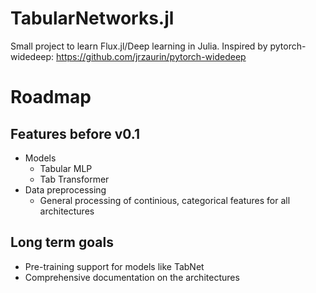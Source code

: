 # TabularNetworks.jl

Small project to learn Flux.jl/Deep learning in Julia. Inspired by pytorch-widedeep: https://github.com/jrzaurin/pytorch-widedeep

# Roadmap

## Features before v0.1
* Models
  * Tabular MLP
  * Tab Transformer
* Data preprocessing
  * General processing of continious, categorical features for all architectures 

## Long term goals
* Pre-training support for models like TabNet
* Comprehensive documentation on the architectures 
